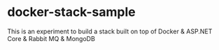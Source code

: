 # docker-stack-sample
This is an experiment to build a stack built on top of Docker &amp; ASP.NET Core &amp; Rabbit MQ &amp; MongoDB
